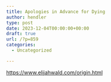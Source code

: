 ```yaml
---
title: Apologies in Advance for Dying
author: hendler
type: post
date: 2023-12-04T00:00:00+00:00
draft: true
url: /?p=859
categories:
  - Uncategorized

---
```

https://www.elijahwald.com/origin.html